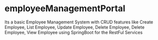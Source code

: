 # employeeManagementPortal
Its a basic Employee Management System with CRUD features like Create Employee, List Employee, Update Employee, Delete Employee, Delete Employee, View Employee using SpringBoot for the RestFul Services
